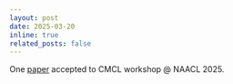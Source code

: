```yaml
---
layout: post
date: 2025-03-20
inline: true
related_posts: false
---
```


One [paper](https://arxiv.org/pdf/2503.20104) accepted to CMCL workshop @ NAACL 2025.